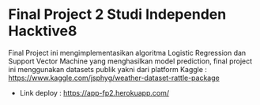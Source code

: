 # Final Project 2 Studi Independen Hacktive8

Final Project ini mengimplementasikan algoritma Logistic Regression dan Support Vector Machine yang menghasilkan model prediction, 
final project ini menggunakan datasets publik yakni dari platform Kaggle : https://www.kaggle.com/jsphyg/weather-dataset-rattle-package

- Link deploy : https://app-fp2.herokuapp.com/

